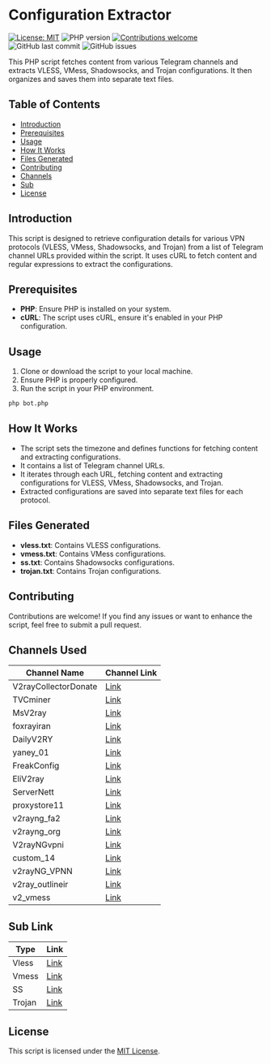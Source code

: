 # Configuration Extractor

[![License: MIT](https://img.shields.io/badge/License-MIT-yellow.svg)](https://github.com/MhdiTaheri/V2rayCollector/blob/main/LICENSE)
![PHP version](https://img.shields.io/badge/php-%3E%3D7.0-blue)
[![Contributions welcome](https://img.shields.io/badge/contributions-welcome-brightgreen.svg)](https://github.com/MhdiTaheri/V2rayCollector)
![GitHub last commit](https://img.shields.io/github/last-commit/MhdiTaheri/V2rayCollector)
![GitHub issues](https://img.shields.io/github/issues/MhdiTaheri/V2rayCollector)


This PHP script fetches content from various Telegram channels and extracts VLESS, VMess, Shadowsocks, and Trojan configurations. It then organizes and saves them into separate text files.


## Table of Contents

- [Introduction](#introduction)
- [Prerequisites](#prerequisites)
- [Usage](#usage)
- [How It Works](#how-it-works)
- [Files Generated](#files-generated)
- [Contributing](#contributing)
- [Channels](#Channels-Used)
- [Sub](#Sub-Link)
- [License](#license)

## Introduction

This script is designed to retrieve configuration details for various VPN protocols (VLESS, VMess, Shadowsocks, and Trojan) from a list of Telegram channel URLs provided within the script. It uses cURL to fetch content and regular expressions to extract the configurations.

## Prerequisites

- **PHP**: Ensure PHP is installed on your system.
- **cURL**: The script uses cURL, ensure it's enabled in your PHP configuration.

## Usage

1. Clone or download the script to your local machine.
2. Ensure PHP is properly configured.
3. Run the script in your PHP environment.

```bash
php bot.php
```

## How It Works

- The script sets the timezone and defines functions for fetching content and extracting configurations.
- It contains a list of Telegram channel URLs.
- It iterates through each URL, fetching content and extracting configurations for VLESS, VMess, Shadowsocks, and Trojan.
- Extracted configurations are saved into separate text files for each protocol.

## Files Generated

- **vless.txt**: Contains VLESS configurations.
- **vmess.txt**: Contains VMess configurations.
- **ss.txt**: Contains Shadowsocks configurations.
- **trojan.txt**: Contains Trojan configurations.

## Contributing

Contributions are welcome! If you find any issues or want to enhance the script, feel free to submit a pull request.

## Channels Used

| Channel Name | Channel Link |
|--------------|--------------|
| V2rayCollectorDonate | [Link](https://t.me/s/V2rayCollectorDonate) |
| TVCminer | [Link](https://t.me/s/TVCminer) |
| MsV2ray | [Link](https://t.me/s/MsV2ray) |
| foxrayiran | [Link](https://t.me/s/foxrayiran) |
| DailyV2RY | [Link](https://t.me/s/DailyV2RY) |
| yaney_01 | [Link](https://t.me/s/yaney_01) |
| FreakConfig | [Link](https://t.me/s/FreakConfig) |
| EliV2ray | [Link](https://t.me/s/EliV2ray) |
| ServerNett | [Link](https://t.me/s/ServerNett) |
| proxystore11 | [Link](https://t.me/s/proxystore11) |
| v2rayng_fa2 | [Link](https://t.me/s/v2rayng_fa2) |
| v2rayng_org | [Link](https://t.me/s/v2rayng_org) |
| V2rayNGvpni | [Link](https://t.me/s/V2rayNGvpni) |
| custom_14 | [Link](https://t.me/s/custom_14) |
| v2rayNG_VPNN | [Link](https://t.me/s/v2rayNG_VPNN) |
| v2ray_outlineir | [Link](https://t.me/s/v2ray_outlineir) |
| v2_vmess | [Link](https://t.me/s/v2_vmess) |

## Sub Link
| Type | Link |
|--------------|--------------|
| Vless | [Link](https://raw.githubusercontent.com/MhdiTaheri/V2rayCollector/main/vless.txt) |
| Vmess | [Link](https://raw.githubusercontent.com/MhdiTaheri/V2rayCollector/main/vmess.txt) |
| SS | [Link](https://raw.githubusercontent.com/MhdiTaheri/V2rayCollector/main/ss.txt) |
| Trojan | [Link](https://raw.githubusercontent.com/MhdiTaheri/V2rayCollector/main/trojan.txt) |

## License

This script is licensed under the [MIT License](LICENSE).

